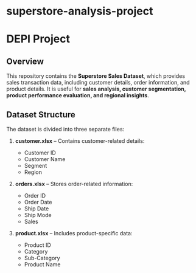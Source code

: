 # superstore-analysis-project
# DEPI Project

## Overview
This repository contains the **Superstore Sales Dataset**, which provides sales transaction data, including 
customer details, order information, and product details. It is useful for **sales analysis, customer 
segmentation, product performance evaluation, and regional insights**.

## Dataset Structure
The dataset is divided into three separate files:

1. **customer.xlsx** – Contains customer-related details:
   - Customer ID  
   - Customer Name  
   - Segment  
   - Region  

2. **orders.xlsx** – Stores order-related information:
   - Order ID  
   - Order Date  
   - Ship Date  
   - Ship Mode  
   - Sales  

3. **product.xlsx** – Includes product-specific data:
   - Product ID  
   - Category  
   - Sub-Category  
   - Product Name  
